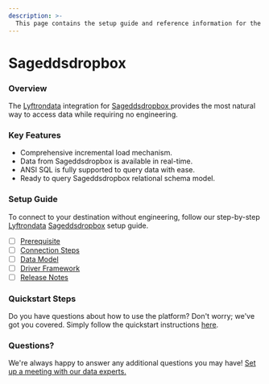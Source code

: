 ```yaml
---
description: >-
  This page contains the setup guide and reference information for the Sageddsdropbox source connector.
---
```


# Sageddsdropbox

### Overview

The [Lyftrondata](https://www.lyftrondata.com/) integration for [Sageddsdropbox](https://www.lyftrondata.com/integration/sageddsdropbox/)[ ](https://www.lyftrondata.com/integration/sageddsdropbox/)provides the most natural way to access data while requiring no engineering.

### Key Features

* Comprehensive incremental load mechanism.
* Data from Sageddsdropbox is available in real-time.&#x20;
* ANSI SQL is fully supported to query data with ease.
* Ready to query Sageddsdropbox relational schema model.

### Setup Guide

To connect to your destination without engineering, follow our step-by-step [Lyftrondata](https://www.lyftrondata.com/)  [Sageddsdropbox](https://www.lyftrondata.com/integration/sageddsdropbox/) setup guide.

* [ ] [Prerequisite](../../technology-analytics/sageddsdropbox/prerequisite.md)
* [ ] [Connection Steps](../../technology-analytics/sageddsdropbox/connection-steps.md)
* [ ] [Data Model](../../technology-analytics/sageddsdropbox/data-model/)
* [ ] [Driver Framework](../../technology-analytics/sageddsdropbox/driver-framework/)
* [ ] [Release Notes](../../technology-analytics/sageddsdropbox/release-notes.md)

### Quickstart Steps

Do you have questions about how to use the platform? Don't worry; we've got you covered. Simply follow the quickstart instructions [here](../../../quickstart-steps.md).

### Questions? <a href="#questions" id="questions"></a>

We're always happy to answer any additional questions you may have! [Set up a meeting with our data experts.](https://www.lyftrondata.com/book-a-meeting/)

